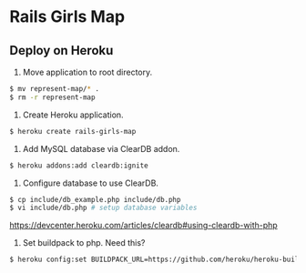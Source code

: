 Rails Girls Map
=============

## Deploy on Heroku

1. Move application to root directory.
```bash
$ mv represent-map/* .
$ rm -r represent-map
```

1. Create Heroku application.
```bash
$ heroku create rails-girls-map
```

1. Add MySQL database via ClearDB addon.
```bash
$ heroku addons:add cleardb:ignite
```

1. Configure database to use ClearDB.
```bash
$ cp include/db_example.php include/db.php
$ vi include/db.php # setup database variables
```

https://devcenter.heroku.com/articles/cleardb#using-cleardb-with-php

1. Set buildpack to php. Need this?
```bash
$ heroku config:set BUILDPACK_URL=https://github.com/heroku/heroku-buildpack-php
```


